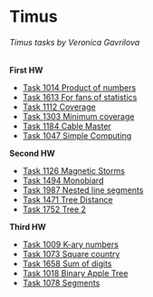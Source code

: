 # Timus
###### Timus tasks by Veronica Gavrilova
__First HW__
- [Task 1014 Product of numbers](https://github.com/cyberknopa/Timus-2021/blob/main/1014.cpp)
- [Task 1613 For fans of statistics](https://github.com/cyberknopa/Timus-2021/blob/main/1613.cpp)
- [Task 1112 Coverage](https://github.com/cyberknopa/Timus-2021/blob/main/1112.cpp)
- [Task 1303 Minimum coverage](https://github.com/cyberknopa/Timus-2021/blob/main/1303.cpp)
- [Task 1184 Cable Master](https://github.com/cyberknopa/Timus-2021/blob/main/1184.cpp)
- [Task 1047 Simple Computing](https://github.com/cyberknopa/Timus-2021/blob/main/1047.cpp)  

__Second HW__
- [Task 1126 Magnetic Storms](https://github.com/cyberknopa/Timus-2021/blob/main/1126.cpp)
- [Task 1494 Monobiard](https://github.com/cyberknopa/Timus-2021/blob/main/1494.cpp)
- [Task 1987 Nested line segments](https://github.com/cyberknopa/Timus-2021/blob/main/1987.cpp)
- [Task 1471 Tree Distance](https://github.com/cyberknopa/Timus-2021/blob/main/1471.cpp)
- [Task 1752 Tree 2](https://github.com/cyberknopa/Timus-2021/blob/main/1752.cpp)

__Third HW__
- [Task 1009 K-ary numbers](https://github.com/cyberknopa/Timus-2021/blob/main/1009.cpp)
- [Task 1073 Square country](https://github.com/cyberknopa/Timus-2021/blob/main/1073.cpp)
- [Task 1658 Sum of digits](https://github.com/cyberknopa/Timus-2021/blob/main/1658.cpp)
- [Task 1018 Binary Apple Tree](https://github.com/cyberknopa/Timus-2021/blob/main/1018.cpp)
- [Task 1078 Segments](https://github.com/cyberknopa/Timus-2021/blob/main/1078.cpp)
